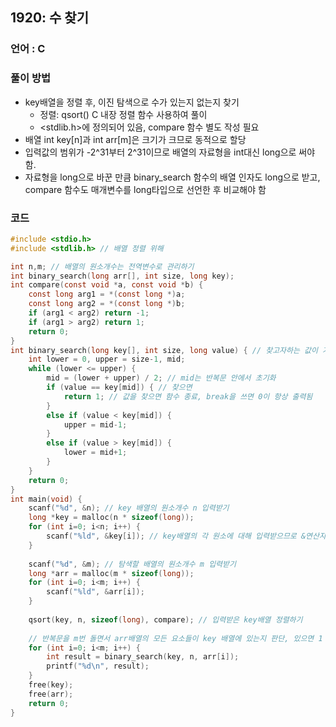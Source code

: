 ## 1920: 수 찾기

### 언어 : C

### 풀이 방법
- key배열을 정렬 후, 이진 탐색으로 수가 있는지 없는지 찾기
  - 정렬: qsort() C 내장 정렬 함수 사용하여 풀이
   - <stdlib.h>에 정의되어 있음, compare 함수 별도 작성 필요
- 배열 int key[n]과 int arr[m]은 크기가 크므로 동적으로 할당
- 입력값의 범위가 -2^31부터 2^31이므로 배열의 자료형을 int대신 long으로 써야 함.
 - 자료형을 long으로 바꾼 만큼 binary_search 함수의 배열 인자도 long으로 받고, compare 함수도 매개변수를 long타입으로 선언한 후 비교해야 함

### 코드
```C
#include <stdio.h>
#include <stdlib.h> // 배열 정렬 위해

int n,m; // 배열의 원소개수는 전역변수로 관리하기
int binary_search(long arr[], int size, long key);
int compare(const void *a, const void *b) {
    const long arg1 = *(const long *)a;
    const long arg2 = *(const long *)b;
    if (arg1 < arg2) return -1;
    if (arg1 > arg2) return 1;
    return 0;
}
int binary_search(long key[], int size, long value) { // 찾고자하는 값이 기존 key배열에 존재하는지 판단.
    int lower = 0, upper = size-1, mid; 
    while (lower <= upper) {
        mid = (lower + upper) / 2; // mid는 반복문 안에서 초기화
        if (value == key[mid]) { // 찾으면
            return 1; // 값을 찾으면 함수 종료, break을 쓰면 0이 항상 출력됨 
        }
        else if (value < key[mid]) {
            upper = mid-1;
        }
        else if (value > key[mid]) {
            lower = mid+1;
        }
    }
    return 0;
}
int main(void) {
    scanf("%d", &n); // key 배열의 원소개수 n 입력받기
    long *key = malloc(n * sizeof(long));
    for (int i=0; i<n; i++) {
        scanf("%ld", &key[i]); // key배열의 각 원소에 대해 입력받으므로 &연산자 사용
    }
    
    scanf("%d", &m); // 탐색할 배열의 원소개수 m 입력받기
    long *arr = malloc(m * sizeof(long));
    for (int i=0; i<m; i++) {
        scanf("%ld", &arr[i]);
    }
    
    qsort(key, n, sizeof(long), compare); // 입력받은 key배열 정렬하기
   
    // 반복문을 m번 돌면서 arr배열의 모든 요소들이 key 배열에 있는지 판단, 있으면 1 없으면 0 출력
    for (int i=0; i<m; i++) {
        int result = binary_search(key, n, arr[i]);
        printf("%d\n", result);
    }
    free(key);
    free(arr);
    return 0;
}
```
